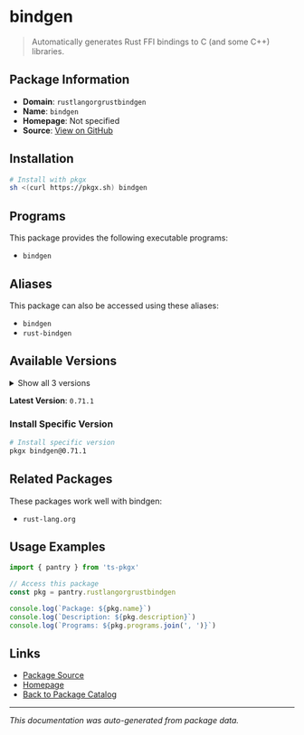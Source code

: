 # bindgen

> Automatically generates Rust FFI bindings to C (and some C++) libraries.

## Package Information

- **Domain**: `rustlangorgrustbindgen`
- **Name**: `bindgen`
- **Homepage**: Not specified
- **Source**: [View on GitHub](https://github.com/pkgxdev/pantry/tree/main/projects/rust-lang.org/rust-bindgen/package.yml)

## Installation

```bash
# Install with pkgx
sh <(curl https://pkgx.sh) bindgen
```

## Programs

This package provides the following executable programs:

- `bindgen`

## Aliases

This package can also be accessed using these aliases:

- `bindgen`
- `rust-bindgen`

## Available Versions

<details>
<summary>Show all 3 versions</summary>

- `0.71.1`, `0.71.0`, `0.70.1`

</details>

**Latest Version**: `0.71.1`

### Install Specific Version

```bash
# Install specific version
pkgx bindgen@0.71.1
```

## Related Packages

These packages work well with bindgen:

- `rust-lang.org`

## Usage Examples

```typescript
import { pantry } from 'ts-pkgx'

// Access this package
const pkg = pantry.rustlangorgrustbindgen

console.log(`Package: ${pkg.name}`)
console.log(`Description: ${pkg.description}`)
console.log(`Programs: ${pkg.programs.join(', ')}`)
```

## Links

- [Package Source](https://github.com/pkgxdev/pantry/tree/main/projects/rust-lang.org/rust-bindgen/package.yml)
- [Homepage](#)
- [Back to Package Catalog](../package-catalog.md)

---

*This documentation was auto-generated from package data.*

